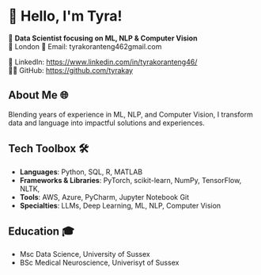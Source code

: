 # 👋 Hello, I'm Tyra!

🚀 **Data Scientist focusing on ML, NLP & Computer Vision**  
📍 London
📧 Email: tyrakoranteng462gmail.com 

🔗 LinkedIn: https://www.linkedin.com/in/tyrakoranteng46/  
👨‍💻 GitHub: https://github.com/tyrakay

## About Me 🌐
Blending years of experience in ML, NLP, and Computer Vision, I transform data and language into impactful solutions and experiences.

## Tech Toolbox 🛠️
- **Languages**: Python, SQL, R, MATLAB
- **Frameworks & Libraries**: PyTorch, scikit-learn, NumPy, TensorFlow, NLTK,
- **Tools**: AWS, Azure, PyCharm, Jupyter Notebook Git
- **Specialties**: LLMs, Deep Learning, ML, NLP, Computer Vision

## Education 🎓
- Msc Data Science, University of Sussex
- BSc Medical Neuroscience, Univerisyt of Sussex


